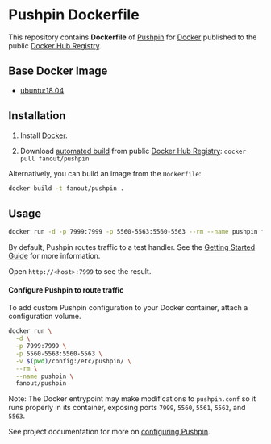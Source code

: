 # Pushpin Dockerfile


This repository contains **Dockerfile** of [Pushpin](http://pushpin.org/) for [Docker](https://www.docker.com/) published to the public [Docker Hub Registry](https://hub.docker.com/).

## Base Docker Image

* [ubuntu:18.04](https://hub.docker.com/_/ubuntu/)

## Installation

1. Install [Docker](https://www.docker.com/).

2. Download [automated build](https://hub.docker.com/r/fanout/pushpin/) from public [Docker Hub Registry](https://hub.docker.com/): `docker pull fanout/pushpin`

Alternatively, you can build an image from the `Dockerfile`:

```sh
docker build -t fanout/pushpin .
```

## Usage

```sh
docker run -d -p 7999:7999 -p 5560-5563:5560-5563 --rm --name pushpin fanout/pushpin
```

By default, Pushpin routes traffic to a test handler.  See the [Getting Started Guide](https://pushpin.org/docs/getting-started/) for more information.

Open `http://<host>:7999` to see the result.

#### Configure Pushpin to route traffic

To add custom Pushpin configuration to your Docker container, attach a configuration volume.

```sh
docker run \
  -d \
  -p 7999:7999 \
  -p 5560-5563:5560-5563 \
  -v $(pwd)/config:/etc/pushpin/ \
  --rm \
  --name pushpin \
  fanout/pushpin
```

Note: The Docker entrypoint may make modifications to `pushpin.conf` so it runs properly in its container, exposing ports `7999`, `5560`, `5561`, `5562`, and `5563`.

See project documentation for more on [configuring Pushpin](https://pushpin.org/docs/configuration/).
